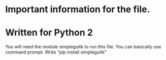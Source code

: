 # Important information for the file. 

# Written for Python 2

You will need the module simpleguitk to run this file. You can basically use command prompt. Write "pip install simpleguitk" 

